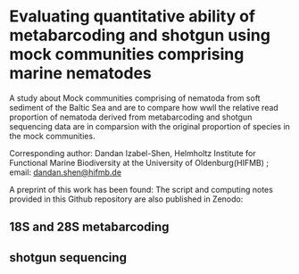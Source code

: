 # Evaluating quantitative ability of metabarcoding and shotgun using mock communities comprising marine nematodes 

A study about Mock communities comprising of nematoda from soft sediment of the Baltic Sea and are to compare how wwll the relative read proportion of nematoda derived from metabarcoding and shotgun sequencing data are in comparsion with the original proportion of species in the mock communities. 

Corresponding author: Dandan Izabel-Shen, Helmholtz Institute for Functional Marine Biodiversity at the University of Oldenburg(HIFMB) ; email: dandan.shen@hifmb.de

A preprint of this work has been found: 
The script and computing notes provided in this Github repository are also published in Zenodo: 

## 18S and 28S metabarcoding ##
## shotgun sequencing ########
